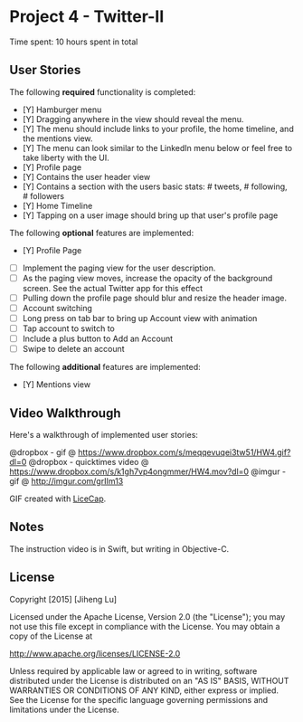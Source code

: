 # Project 4 - Twitter-II

Time spent: 10 hours spent in total

## User Stories

The following **required** functionality is completed:

- [Y] Hamburger menu
- [Y] Dragging anywhere in the view should reveal the menu.
- [Y] The menu should include links to your profile, the home timeline, and the mentions view.
- [Y] The menu can look similar to the LinkedIn menu below or feel free to take liberty with the UI.
- [Y] Profile page
- [Y] Contains the user header view
- [Y] Contains a section with the users basic stats: # tweets, # following, # followers
- [Y] Home Timeline
- [Y] Tapping on a user image should bring up that user's profile page

The following **optional** features are implemented:

- [Y] Profile Page
- [ ] Implement the paging view for the user description.
- [ ] As the paging view moves, increase the opacity of the background screen. See the actual Twitter app for this effect
- [ ] Pulling down the profile page should blur and resize the header image.
- [ ] Account switching
- [ ] Long press on tab bar to bring up Account view with animation
- [ ] Tap account to switch to
- [ ] Include a plus button to Add an Account
- [ ] Swipe to delete an account

The following **additional** features are implemented:

- [Y] Mentions view


## Video Walkthrough

Here's a walkthrough of implemented user stories:

@dropbox - gif @ https://www.dropbox.com/s/meqqevuqei3tw51/HW4.gif?dl=0
@dropbox - quicktimes video @ https://www.dropbox.com/s/k1gh7vp4ongmmer/HW4.mov?dl=0
@imgur - gif @ http://imgur.com/grIIm13

GIF created with [LiceCap](http://www.cockos.com/licecap/).

## Notes

The instruction video is in Swift, but writing in Objective-C.

## License

Copyright [2015] [Jiheng Lu]

Licensed under the Apache License, Version 2.0 (the "License");
you may not use this file except in compliance with the License.
You may obtain a copy of the License at

http://www.apache.org/licenses/LICENSE-2.0

Unless required by applicable law or agreed to in writing, software
distributed under the License is distributed on an "AS IS" BASIS,
WITHOUT WARRANTIES OR CONDITIONS OF ANY KIND, either express or implied.
See the License for the specific language governing permissions and
limitations under the License.